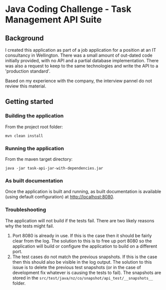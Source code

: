 # Java Coding Challenge - Task Management API Suite

## Background
I created this application as part of a job application for a position at an IT consultancy in Wellington. There was a small amount of out-dated code initially provided, with no API and a partial database implementation. There was also a request to keep to the same technologies and write the API to a 'production standard'.

Based on my experience with the company, the interview pannel do not review this material. 

## Getting started

### Building the application

From the project root folder: 

`mvn clean install`

### Running the application

From the maven target directory:

`java -jar task-api-jar-with-dependencies.jar`

### As built documentation

Once the application is built and running, as built documentation is available (using default configuration) at [http://localhost:8080](http://localhost:8080).

### Troubleshooting

The application will not build if the tests fail. There are two likely reasons why the tests might fail.

1) Port 8080 is already in use. If this is the case then it should be fairly clear from the log. The solution to this is to free up port 8080 so the application will build or configure the application to build on a different port.
2) The test cases do not match the previous snapshots. If this is the case then this should also be visible in the log output. The solution to this issue is to delete the previous test snapshots (or in the case of development fix whatever is causing the tests to fail). The snapshots are stored in the `src/test/java/nz/co/snapshot/api_test/__snapshots__` folder.
